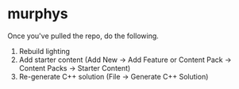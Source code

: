 # murphys

Once you've pulled the repo, do the following.
1) Rebuild lighting
2) Add starter content (Add New -> Add Feature or Content Pack -> Content Packs -> Starter Content)
3) Re-generate C++ solution (File -> Generate C++ Solution)
